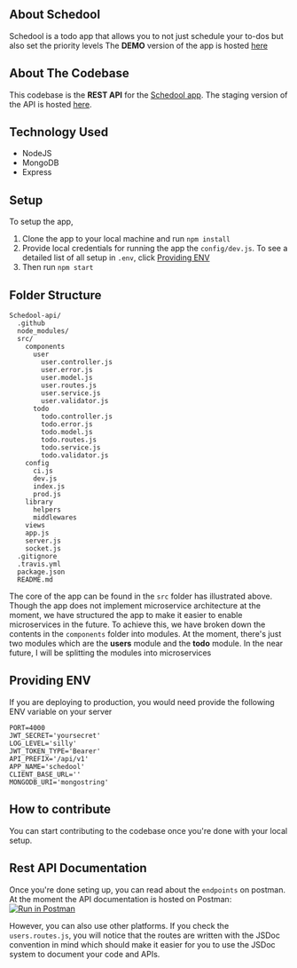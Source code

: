 ## About Schedool

Schedool is a todo app that allows you to not just schedule your to-dos but also set the priority levels
The **DEMO** version of the app is hosted [here](https://schedool.herokuapp.com/)

## About The Codebase

This codebase is the **REST API** for the [Schedool app](https://schedool.herokuapp.com/). The staging version of the API is hosted [here](https://schedool-api.herokuapp.com/).

## Technology Used

- NodeJS
- MongoDB
- Express

## Setup

To setup the app,

1. Clone the app to your local machine and run `npm install`
2. Provide local credentials for running the app the `config/dev.js`. To see a detailed list of all setup in `.env`, click [Providing ENV](#providing-env)
3. Then run `npm start`

## Folder Structure

```
Schedool-api/
  .github
  node_modules/
  src/
    components
      user
        user.controller.js
        user.error.js
        user.model.js
        user.routes.js
        user.service.js
        user.validator.js
      todo
        todo.controller.js
        todo.error.js
        todo.model.js
        todo.routes.js
        todo.service.js
        todo.validator.js
    config
      ci.js
      dev.js
      index.js
      prod.js
    library
      helpers
      middlewares
    views
    app.js
    server.js
    socket.js
  .gitignore
  .travis.yml
  package.json
  README.md
```

The core of the app can be found in the `src` folder has illustrated above. Though the app does not implement microservice architecture at the moment, we have structured the app to make it easier to enable microservices in the future. To achieve this, we have broken down the contents in the `components` folder into modules. At the moment, there's just two modules which are the **users** module and the **todo** module. In the near future, I will be splitting the modules into microservices

## Providing ENV

If you are deploying to production, you would need provide the following ENV variable on your server

```
PORT=4000
JWT_SECRET='yoursecret'
LOG_LEVEL='silly'
JWT_TOKEN_TYPE='Bearer'
API_PREFIX='/api/v1'
APP_NAME='schedool'
CLIENT_BASE_URL=''
MONGODB_URI='mongostring'
```

## How to contribute

You can start contributing to the codebase once you're done with your local setup.

## Rest API Documentation

Once you're done seting up, you can read about the `endpoints` on postman.
At the moment the API documentation is hosted on Postman:<br>
[![Run in Postman](https://run.pstmn.io/button.svg)](https://documenter.getpostman.com/view/11294995/TVYM3aac)

However, you can also use other platforms. If you check the `users.routes.js`, you will notice that the routes are written with the JSDoc convention in mind which should make it easier for you to use the JSDoc system to document your code and APIs.
